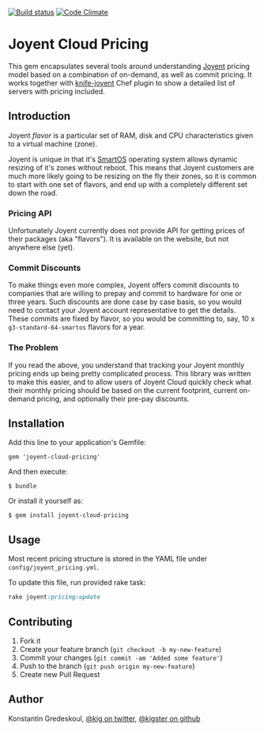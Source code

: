 [![Build status](https://secure.travis-ci.org/kigster/joyent-cloud-pricing.png)](http://travis-ci.org/kigster/joyent-cloud-pricing)
[![Code Climate](https://codeclimate.com/github/kigster/joyent-cloud-pricing.png)](https://codeclimate.com/github/kigster/joyent-cloud-pricing)

# Joyent Cloud Pricing

This gem encapsulates several tools around understanding [Joyent](http://joyent.com) pricing model based on a combination of
on-demand, as well as commit pricing.  It works together with [knife-joyent](https://github.com/joyent/knife-joyent)
Chef plugin to show a detailed list of servers with pricing included.

## Introduction

Joyent *flavor* is a particular set of RAM, disk and CPU characteristics given to a virtual machine (zone).

Joyent is unique in that it's [SmartOS](http://smartos.org/) operating system allows dynamic resizing of it's zones without reboot.
This means that Joyent customers are much more likely going to be resizing on the fly their zones, so
it is common to start with one set of flavors, and end up with a completely different set down the road.

### Pricing API

Unfortunately Joyent currently does not provide API for getting prices of their packages (aka "flavors").
It is available on the website, but not anywhere else (yet).

### Commit Discounts

To make things even more complex, Joyent offers commit discounts to companies that are willing to prepay and
commit to hardware for one or three years.  Such discounts are done case by case basis, so
you would need to contact your Joyent account representative to get the details. These commits are
fixed by  flavor, so you would be committing to, say, 10 x ```g3-standard-64-smartos``` flavors for a year.

### The Problem

If you read the above, you understand that tracking your Joyent monthly pricing ends up being pretty
complicated process. This library was written to make this easier, and to allow users of Joyent Cloud
quickly check what their monthly pricing should be based on the current footprint, current on-demand
pricing, and optionally their pre-pay discounts.

## Installation

Add this line to your application's Gemfile:

    gem 'joyent-cloud-pricing'

And then execute:

    $ bundle

Or install it yourself as:

    $ gem install joyent-cloud-pricing

## Usage

Most recent pricing structure is stored in the YAML file under ```config/joyent_pricing.yml```.

To update this file, run provided rake task:

```ruby
rake joyent:pricing:update
```

## Contributing

1. Fork it
2. Create your feature branch (`git checkout -b my-new-feature`)
3. Commit your changes (`git commit -am 'Added some feature'`)
4. Push to the branch (`git push origin my-new-feature`)
5. Create new Pull Request

## Author

Konstantin Gredeskoul, [@kig on twitter](http://twitter.com/kig), [@kigster on github](http://github.com/kigster)
